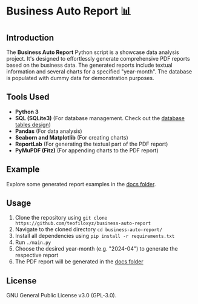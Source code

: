 # Business Auto Report 📊

## Introduction
The **Business Auto Report** Python script is a showcase data analysis project. It's designed to effortlessly generate comprehensive PDF reports based on the business data. The generated reports include textual information and several charts for a specified "year-month". The database is populated with dummy data for demonstration purposes.

## Tools Used

- **Python 3**
- **SQL (SQLite3)** (For database management. Check out the [database tables design](/sql/tables_creation.sql))
- **Pandas** (For data analysis)
- **Seaborn and Matplotlib** (For creating charts)
- **ReportLab** (For generating the textual part of the PDF report)
- **PyMuPDF (Fitz)** (For appending charts to the PDF report)

## Example
Explore some generated report examples in the [docs folder](/docs/).

## Usage

1. Clone the repository using `git clone https://github.com/teofiloxyz/business-auto-report`
2. Navigate to the cloned directory `cd business-auto-report/`
3. Install all dependencies using `pip install -r requirements.txt`
4. Run `./main.py`
5. Choose the desired year-month (e.g. "2024-04") to generate the respective report
6. The PDF report will be generated in the [docs folder](/docs/)

## License
GNU General Public License v3.0 (GPL-3.0).

